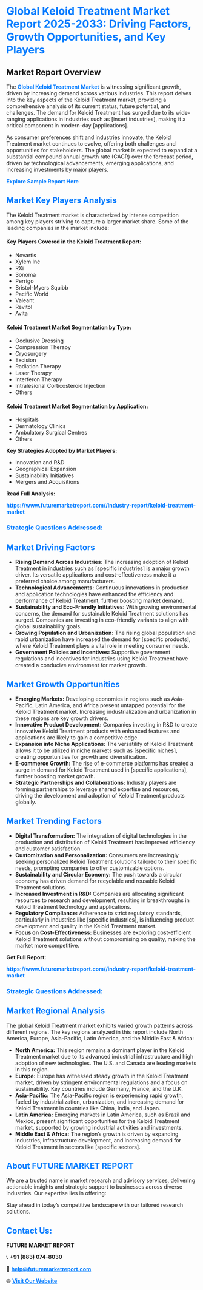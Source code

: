 <h1 style="color: #007BFF;">Global Keloid Treatment Market Report 2025-2033: Driving Factors, Growth Opportunities, and Key Players</h1>

<section id="overview">
<h2>Market Report Overview</h2>
<p>The <a href="https://www.futuremarketreport.com//industry-report/keloid-treatment-market" style="color: #007BFF; text-decoration: none;"><strong>Global Keloid Treatment Market</strong></a> is witnessing significant growth, driven by increasing demand across various industries. This report delves into the key aspects of the Keloid Treatment market, providing a comprehensive analysis of its current status, future potential, and challenges. The demand for Keloid Treatment has surged due to its wide-ranging applications in industries such as [insert industries], making it a critical component in modern-day [applications].</p>
<p>As consumer preferences shift and industries innovate, the Keloid Treatment market continues to evolve, offering both challenges and opportunities for stakeholders. The global market is expected to expand at a substantial compound annual growth rate (CAGR) over the forecast period, driven by technological advancements, emerging applications, and increasing investments by major players.</p>
</section>

<section id="overview">
<p><a href="https://www.futuremarketreport.com//request-sample/reportId=54409" style="color: #007BFF; text-decoration: none;"><strong>Explore Sample Report Here</strong></a></p>
</section>

<section id="key-players">
<h2 style="color: #007BFF;">Market Key Players Analysis</h2>
<p>The Keloid Treatment market is characterized by intense competition among key players striving to capture a larger market share. Some of the leading companies in the market include:</p>
<h4>Key Players Covered in the Keloid Treatment Report:</h4>
<ul><li>Novartis</li><li>Xylem Inc</li><li>RXi</li><li>Sonoma</li><li>Perrigo</li><li>Bristol-Myers Squibb</li><li>Pacific World</li><li>Valeant</li><li>Revitol</li><li>Avita</li></ul>
<h4>Keloid Treatment Market Segmentation by Type:</h4>
<ul><li>Occlusive Dressing</li><li>Compression Therapy</li><li>Cryosurgery</li><li>Excision</li><li>Radiation Therapy</li><li>Laser Therapy</li><li>Interferon Therapy</li><li>Intralesional Corticosteroid Injection</li><li>Others</li></ul>

<h4>Keloid Treatment Market Segmentation by Application:</h4>
<ul><li>Hospitals</li><li>Dermatology Clinics</li><li>Ambulatory Surgical Centres</li><li>Others</li></ul>
<p><strong>Key Strategies Adopted by Market Players:</strong></p>
<ul>
<li>Innovation and R&D</li>
<li>Geographical Expansion</li>
<li>Sustainability Initiatives</li>
<li>Mergers and Acquisitions</li>
</ul>
</section>

<section>
<p><strong>Read Full Analysis: </strong></p><a href="https://www.futuremarketreport.com//industry-report/keloid-treatment-market" style="color: #007BFF; text-decoration: none;"><strong>https://www.futuremarketreport.com//industry-report/keloid-treatment-market</strong></a>
<h3 style="color: #007BFF;">Strategic Questions Addressed:</h3>
</section>

<section id="driving-factors">
<h2 style="color: #007BFF;">Market Driving Factors</h2>
<ul>
<li><strong>Rising Demand Across Industries:</strong> The increasing adoption of Keloid Treatment in industries such as [specific industries] is a major growth driver. Its versatile applications and cost-effectiveness make it a preferred choice among manufacturers.</li>
<li><strong>Technological Advancements:</strong> Continuous innovations in production and application technologies have enhanced the efficiency and performance of Keloid Treatment, further boosting market demand.</li>
<li><strong>Sustainability and Eco-Friendly Initiatives:</strong> With growing environmental concerns, the demand for sustainable Keloid Treatment solutions has surged. Companies are investing in eco-friendly variants to align with global sustainability goals.</li>
<li><strong>Growing Population and Urbanization:</strong> The rising global population and rapid urbanization have increased the demand for [specific products], where Keloid Treatment plays a vital role in meeting consumer needs.</li>
<li><strong>Government Policies and Incentives:</strong> Supportive government regulations and incentives for industries using Keloid Treatment have created a conducive environment for market growth.</li>
</ul>
</section>

<section id="growth-opportunities">
<h2 style="color: #007BFF;">Market Growth Opportunities</h2>
<ul>
<li><strong>Emerging Markets:</strong> Developing economies in regions such as Asia-Pacific, Latin America, and Africa present untapped potential for the Keloid Treatment market. Increasing industrialization and urbanization in these regions are key growth drivers.</li>
<li><strong>Innovative Product Development:</strong> Companies investing in R&D to create innovative Keloid Treatment products with enhanced features and applications are likely to gain a competitive edge.</li>
<li><strong>Expansion into Niche Applications:</strong> The versatility of Keloid Treatment allows it to be utilized in niche markets such as [specific niches], creating opportunities for growth and diversification.</li>
<li><strong>E-commerce Growth:</strong> The rise of e-commerce platforms has created a surge in demand for Keloid Treatment used in [specific applications], further boosting market growth.</li>
<li><strong>Strategic Partnerships and Collaborations:</strong> Industry players are forming partnerships to leverage shared expertise and resources, driving the development and adoption of Keloid Treatment products globally.</li>
</ul>
</section>

<section id="trending-factors">
<h2 style="color: #007BFF;">Market Trending Factors</h2>
<ul>
<li><strong>Digital Transformation:</strong> The integration of digital technologies in the production and distribution of Keloid Treatment has improved efficiency and customer satisfaction.</li>
<li><strong>Customization and Personalization:</strong> Consumers are increasingly seeking personalized Keloid Treatment solutions tailored to their specific needs, prompting companies to offer customizable options.</li>
<li><strong>Sustainability and Circular Economy:</strong> The push towards a circular economy has driven demand for recyclable and reusable Keloid Treatment solutions.</li>
<li><strong>Increased Investment in R&D:</strong> Companies are allocating significant resources to research and development, resulting in breakthroughs in Keloid Treatment technology and applications.</li>
<li><strong>Regulatory Compliance:</strong> Adherence to strict regulatory standards, particularly in industries like [specific industries], is influencing product development and quality in the Keloid Treatment market.</li>
<li><strong>Focus on Cost-Effectiveness:</strong> Businesses are exploring cost-efficient Keloid Treatment solutions without compromising on quality, making the market more competitive.</li>
</ul>
</section>

<section>
<p><strong>Get Full Report: </strong></p><a href="https://www.futuremarketreport.com//industry-report/keloid-treatment-market" style="color: #007BFF; text-decoration: none;"><strong>https://www.futuremarketreport.com//industry-report/keloid-treatment-market</strong></a>
<h3 style="color: #007BFF;">Strategic Questions Addressed:</h3>
</section>


<section id="regional-analysis">
<h2 style="color: #007BFF;">Market Regional Analysis</h2>
<p>The global Keloid Treatment market exhibits varied growth patterns across different regions. The key regions analyzed in this report include North America, Europe, Asia-Pacific, Latin America, and the Middle East & Africa:</p>
<ul>
<li><strong>North America:</strong> This region remains a dominant player in the Keloid Treatment market due to its advanced industrial infrastructure and high adoption of new technologies. The U.S. and Canada are leading markets in this region.</li>
<li><strong>Europe:</strong> Europe has witnessed steady growth in the Keloid Treatment market, driven by stringent environmental regulations and a focus on sustainability. Key countries include Germany, France, and the U.K.</li>
<li><strong>Asia-Pacific:</strong> The Asia-Pacific region is experiencing rapid growth, fueled by industrialization, urbanization, and increasing demand for Keloid Treatment in countries like China, India, and Japan.</li>
<li><strong>Latin America:</strong> Emerging markets in Latin America, such as Brazil and Mexico, present significant opportunities for the Keloid Treatment market, supported by growing industrial activities and investments.</li>
<li><strong>Middle East & Africa:</strong> The region’s growth is driven by expanding industries, infrastructure development, and increasing demand for Keloid Treatment in sectors like [specific sectors].</li>
</ul>
</section>

<footer>
<h2 style="color: #007BFF;">About FUTURE MARKET REPORT</h2>
<p>We are a trusted name in market research and advisory services, delivering actionable insights and strategic support to businesses across diverse industries. Our expertise lies in offering:</p>

<p>Stay ahead in today’s competitive landscape with our tailored research solutions.</p>

<h2 style="color: #007BFF;">Contact Us:</h2>
<p><strong>FUTURE MARKET REPORT</strong></p>
<p>📞 <strong>+91 (883) 074-8030</strong></p>
<p>📧 <strong><a href="mailto:help@futuremarketreport.com" style="color: #007BFF;">help@futuremarketreport.com</a></strong></p>
<p>🌐 <strong><a href="https://www.futuremarketreport.com/" style="color: #007BFF;">Visit Our Website</a></strong></p>
</footer>